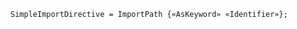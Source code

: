 <!-- This file is generated automatically by infrastructure scripts. Please don't edit by hand. -->

<!-- markdownlint-disable first-line-h1 -->

```{ .ebnf .slang-ebnf #SimpleImportDirective }
SimpleImportDirective = ImportPath {«AsKeyword» «Identifier»};
```
